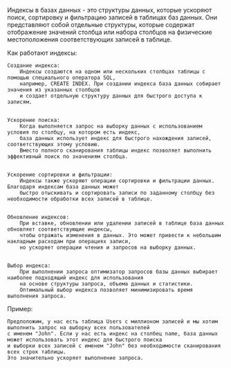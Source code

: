 Индексы в базах данных - это структуры данных, которые ускоряют поиск, сортировку и фильтрацию записей в таблицах баз данных. 
Они представляют собой отдельные структуры, которые содержат отображение значений столбца или набора столбцов 
на физические местоположения соответствующих записей в таблице.


Как работают индексы:

    Создание индекса:
        Индексы создаются на одном или нескольких столбцах таблицы с помощью специального оператора SQL, 
        например, CREATE INDEX. При создании индекса база данных собирает значения из указанных столбцов 
        и создает отдельную структуру данных для быстрого доступа к записям.


    Ускорение поиска:
        Когда выполняется запрос на выборку данных с использованием условия по столбцу, на котором есть индекс, 
        база данных использует индекс для быстрого нахождения записей, соответствующих этому условию. 
        Вместо полного сканирования таблицы индекс позволяет выполнить эффективный поиск по значениям столбца.


    Ускорение сортировки и фильтрации:
        Индексы также ускоряют операции сортировки и фильтрации данных. Благодаря индексам база данных может 
        быстро отыскивать и сортировать записи по заданному столбцу без необходимости обработки всех записей в таблице.


    Обновление индексов:
        При вставке, обновлении или удалении записей в таблице база данных обновляет соответствующие индексы, 
        чтобы отражать изменения в данных. Это может привести к небольшим накладным расходам при операциях записи, 
        но ускоряет операции чтения и запросов на выборку данных.


    Выбор индекса:
        При выполнении запроса оптимизатор запросов базы данных выбирает наиболее подходящий индекс для использования 
        на основе структуры запроса, объема данных и статистики. 
        Оптимальный выбор индекса позволяет минимизировать время выполнения запроса.


Пример:

    Предположим, у нас есть таблица Users с миллионом записей и мы хотим выполнить запрос на выборку всех пользователей 
    с именем "John". Если у нас есть индекс на столбец name, база данных может использовать этот индекс для быстрого поиска 
    и выборки всех записей с именем "John" без необходимости сканирования всех строк таблицы. 
    Это значительно ускоряет выполнение запроса.

